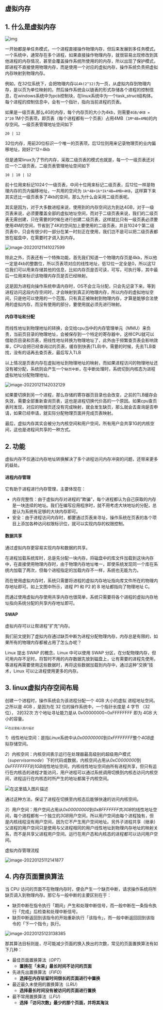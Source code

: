 ## 虚拟内存

## 1. 什么是虚拟内存

![img](https://gitee.com/lzw657434763/pictures/raw/master/Blog/20220124191152.jpg)

一开始都是单任务模式，一个进程直接操作物理内存，但后来发展到多任务模式，一个系统中，通常存在多个进程，如果直接操作物理内存，就很容易出现修改到其他进程的内存情况，甚至会覆盖操作系统所使用的的内存，所以出现了保护模式，即进程不直接使用物理内存，而是使用一个对应的虚拟内存，操作系统负责把虚拟内存映射到物理内存。

例如，在32位系统下，会把物理内存以`4k(2^12)`为一页，从虚拟内存到物理内存，是以页为单位映射的。然后操作系统会以链表的形式存储各个进程的控制信息，在windows系统中为pcb控制块，在linux系统中为一个task_struct结构体。每个进程的控制信息中，会有一个指针，指向当前进程的页表。



如果是一级页表,那么4G的内存，每个内存页的大小为4kb，则需要`4GB/4KB = 2^20` 1M个页表项，即页表（每个进程都有一个页表）占用4MB（`1M*4B=4MB`)的内存空间。一级页表管理地址空间如下

```
20 | 12 
```

32位内存，用前20位标识一个唯一的页表项，后12位则用来记录物理页的业内偏移地址，刚好2^12=4kb



但是通常linux为了节约内存，采取二级页表的模式也就是，每一个一级页表还对应一个二级页表，二级页表管理地址空间如下

```
10 | 10 | 12 
```

前十位用来标记1024个一级页表，中间十位用来标记二级页表，后12位一样是物理内存的页内偏移地址，一共用的空间为 `1k*4B+1k*1k*4B=4MB+4KB`，这样算下来其实还比一级页表多了4kb的空间，那么为什么会采用二级页表呢。

其实是因为，对于大多数进程来说，使用到的内存空间远为到达4GB，对于一级页表来说，必须要覆盖全部的虚拟地址空间，而对于二级页表来说，我们的二级页表无需创建，只在需要的时候在进行创建二级页表，这样就比只有一级页表必须要使用4M的空间，节省到了4K的空间加上要使用的二级页表，并且1024个第二级页表中，只会有很少的一部分在某一时刻正在使用，我们岂不是可以把二级页表都放在磁盘中，在需要时才调入到内存。

![image-20220121141027599](https://gitee.com/lzw657434763/pictures/raw/master/Blog/20220121141027.png)

除此之外，页表还有一个特殊功能，首先我们知道一个物理内存页是4kb，所以他一定是4kb的整数位，所以页表项对应的线性地址，低12位一定全是0，所以这12位我们可以用来存储其他的信息，比如内存页是否可读，可写，可执行等，其中最后一位用来标识该物理内存页是否已经映射。

这是因为进程向操作系统申请内存时，OS不会立马分配，只会先记录下来，等到进程访问这段内存空间时，才会映射到真正的物理内存，所以内存的虚拟地址空间，只是他可以使用的一个范围，只有真正被映射到物理内存，才算是能够合法使用的虚拟内存，而没有使用的部分，要使用就必须先进行映射。





#### 内存寻址和分配

而线性地址到物理地址的转换，会交给cpu当中的内存管理单元（MMU）来负责，当前页目录的物理地址，会被保存到一个特定的寄存器中，这样CPU就可以借助页目录和页表，把线性地址转换为物理地址了，此外由于频繁查页表会影响效率，CPU会把已经查询过的页表，缓存到快表(TLB)中，需要的时候，先去TLB查找，没有的话再去查页表，最后写入TLB

以上情况是页表内存在虚拟地址到物理地址的映射，而如果进程访问的物理地址还没有被分配，系统则会产生一个`缺页中断`，在中断处理时，系统切到内核态为进程虚拟地址分配物理地址。



![image-20220121142032129](https://gitee.com/lzw657434763/pictures/raw/master/Blog/20220121142032.png)

如果要切换到另一个进程，那么存储的寄存器页目录也会改变，之前的TLB缓存会失效，需要全部重新查询页表，这也是进程切换代价高的一个原因。如果cpu查页表时发现，对应的物理页还没有完成映射，就会发生缺页，那么就会去查询是否申请，如果已经申请，就实际分配物理页面并完成页表映射。



最后，虚拟内存其实会被分为内核空间和用户空间，所有用户会共享1G的内核空间，这也是进程间共享的一种方式。





## 2. 功能

虚拟内存不仅通过内存地址转换解决了多个进程访问内存冲突的问题，还带来更多的益处。

#### 进程内存管理

它有助于进程进行内存管理，主要体现在：

- 内存完整性：由于虚拟内存对进程的”欺骗”，每个进程都认为自己获取的内存是一块连续的地址。我们在编写应用程序时，就不用考虑大块地址的分配，总是认为系统有足够的大块内存即可。
- 安全：由于进程访问内存时，都要通过页表来寻址，操作系统在页表的各个项目上添加各种访问权限标识位，就可以实现内存的权限控制。

#### 数据共享

通过虚拟内存更容易实现内存和数据的共享。

在进程加载系统库时，总是先分配一块内存，将磁盘中的库文件加载到这块内存中，在直接使用物理内存时，由于物理内存地址唯一，即使系统发现同一个库在系统内加载了两次，但每个进程指定的加载内存不一样，系统也无能为力。

而在使用虚拟内存时，系统只需要将进程的虚拟内存地址指向库文件所在的物理内存地址即可。如上文图中所示，进程 P1 和 P2 的 B 地址都指向了物理地址 C。

而通过使用虚拟内存使用共享内存也很简单，系统只需要将各个进程的虚拟内存地址指向系统分配的共享内存地址即可。

#### SWAP

虚拟内存可以让帮进程”扩充”内存。

我们前文提到了虚拟内存通过缺页中断为进程分配物理内存，内存总是有限的，如果所有的物理内存都被占用了怎么办呢？

Linux 提出 SWAP 的概念，Linux 中可以使用 SWAP 分区，在分配物理内存，但可用内存不足时，将暂时不用的内存数据先放到磁盘上，让有需要的进程先使用，等进程再需要使用这些数据时，再将这些数据加载到内存中，通过这种”交换”技术，Linux 可以让进程使用更多的内存。



## 3. linux虚拟内存空间布局

创建一个进程时，操作系统会为该进程分配一个 4GB 大小的虚拟 进程地址空间。 之所以是 4GB ，是因为在 32 位的操作系统中，一个指针长度是 4 字节 （32位）， 2的32次 方个地址寻址能力是从 0x00000000~0xFFFFFFFF 即为 4GB 大小的容量。

<img src="https://img-blog.csdnimg.cn/20201215154018754.png?x-oss-process=image/watermark,type_ZmFuZ3poZW5naGVpdGk,shadow_10,text_aHR0cHM6Ly9ibG9nLmNzZG4ubmV0L3FxXzM1NDIzMTU0,size_16,color_FFFFFF,t_70" alt="在这里插入图片描述" style="zoom: 67%;" />



*1*）线性地址空间：是指*Linux*系统中从*0x00000000*到*0xFFFFFFFF*整个*4GB*虚拟存储空间。



*2*）内核空间：内核空间表示运行在处理器最高级别的超级用户模式（*supervisormode*）下的代码或数据，内核空间占用从*0xC0000000*到*0xFFFFFFFF*的*1GB*线性地址空间，内核线性地址空间由所有进程共享，但只有运行在内核态的进程才能访问，用户进程可以通过系统调用切换到内核态访问内核空间，进程运行在内核态时所产生的地址都属于内核空间。

![在这里插入图片描述](https://gitee.com/lzw657434763/pictures/raw/master/Blog/20211209153759.png)

通过这种方法，保证了进程在切换至内核态后能够快速的访问内核空间。



*3*）用户空间：用户空间占用从*0x00000000*到*0xBFFFFFFF*共*3GB*的线性地址空间，每个进程都有一个独立的*3GB*用户空间，所以用户空间由每个进程独有，但是内核线程没有用户空间，因为它不产生用户空间地址。另外子进程共享（继承）父进程的用户空间只是使用与父进程相同的用户线性地址到物理内存地址的映射关系，而不是共享父进程用户空间。运行在用户态和内核态的进程都可以访问用户空间。



虚拟内存管理流程

![image-20220125112141877](https://gitee.com/lzw657434763/pictures/raw/master/Blog/20220125112141.png)



## 4. 内存页面置换算法

当 CPU 访问的页面不在物理内存时，便会产生一个缺页中断，请求操作系统将所缺页调入到物理内存。那它与一般中断的主要区别在于：

- 缺页中断在指令执行「期间」产生和处理中断信号，而一般中断在一条指令执行「完成」后检查和处理中断信号。
- 缺页中断返回到该指令的开始重新执行「该指令」，而一般中断返回回到该指令的「下一个指令」执行。

![image-20220125123138385](https://gitee.com/lzw657434763/pictures/raw/master/Blog/20220125123138.png)

那其算法目标则是，尽可能减少页面的换入换出的次数，常见的页面置换算法有如下几种：

- 最佳页面置换算法（*OPT*）
  - **置换在「未来」最长时间不访问的页面**
- 先进先出置换算法（*FIFO*）
  - **选择在内存驻留时间很长的页面进行中置换**
- 最近最久未使用的置换算法（*LRU*）
  - **选择最长时间没有被访问的页面进行置换**
- 最不常用置换算法（*LFU*）
  - **选择「访问次数」最少的那个页面，并将其淘汰**
